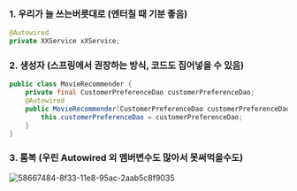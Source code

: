 ### 1. 우리가 늘 쓰는버릇대로 (엔터칠 때 기분 좋음)
```java
@Autowired
private XXService xXService;
```

### 2. 생성자 (스프링에서 권장하는 방식, 코드도 집어넣을 수 있음)
```java
public class MovieRecommender {
    private final CustomerPreferenceDao customerPreferenceDao;
    @Autowired
    public MovieRecommender(CustomerPreferenceDao customerPreferenceDao) {
        this.customerPreferenceDao = customerPreferenceDao;
    }
}
```

### 3. 롬복 (우린 Autowired 외 멤버변수도 많아서 못써먹을수도)
![58667484-8f33-11e8-95ac-2aab5c8f9035](https://user-images.githubusercontent.com/22016317/48462554-f3fceb80-e81b-11e8-8c7c-dea120a81fbf.jpeg)
